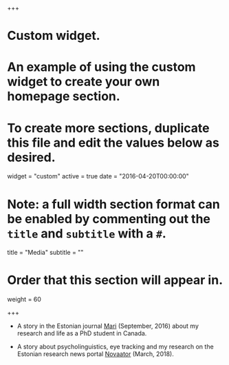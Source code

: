 +++
# Custom widget.
# An example of using the custom widget to create your own homepage section.
# To create more sections, duplicate this file and edit the values below as desired.
widget = "custom"
active = true
date = "2016-04-20T00:00:00"

# Note: a full width section format can be enabled by commenting out the `title` and `subtitle` with a `#`.
title = "Media"
subtitle = ""

# Order that this section will appear in.
weight = 60

+++

- A story in the Estonian journal [Mari](http://www.ajakirimari.ee/1272.htm) (September, 2016) about my research and life as a PhD student in Canada.

- A story about psycholinguistics, eye tracking and my research on the Estonian research news portal [Novaator](https://novaator.err.ee/686921/eesti-noorteadlane-uuris-kanadas-pilke-jalgides-eestlaste-keelekasutust) (March, 2018).